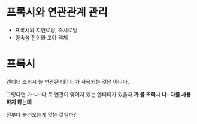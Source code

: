 
# 프록시와 연관관계 관리

- 프록시와 지연로딩, 즉시로딩
- 영속성 전이와 고아 객체

# 프록시

엔티티 조회시 늘 연관된 데이터가 사용되는 것은 아니다. 

그렇다면 가-나-다 로 연관이 맺어져 있는 엔티티가 있을때 **가 를 조회**시 **나- 다를 사용하지 않는데**

전부다 불러오는게 맞는 것일까?